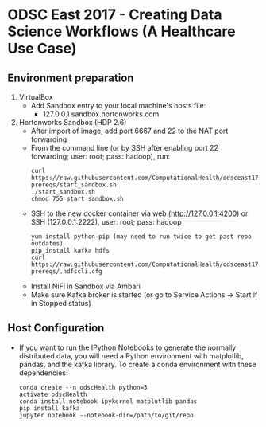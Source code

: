 # ODSC East 2017 - Creating Data Science Workflows (A Healthcare Use Case)

## Environment preparation
1. VirtualBox
	* Add Sandbox entry to your local machine's hosts file:
		* 127.0.0.1	sandbox.hortonworks.com
2. Hortonworks Sandbox (HDP 2.6)
	* After import of image, add port 6667 and 22 to the NAT port forwarding
	* From the command line (or by SSH after enabling port 22 forwarding; user: root; pass: hadoop), run: 
		```shell
		curl https://raw.githubusercontent.com/ComputationalHealth/odsceast17/master/0-prereqs/start_sandbox.sh
		./start_sandbox.sh
		chmod 755 start_sandbox.sh
		```
	* SSH to the new docker container via web (http://127.0.0.1:4200) or SSH (127.0.0.1:2222), user: root; pass: hadoop
		```shell
		yum install python-pip (may need to run twice to get past repo outdates)
		pip install kafka hdfs
		curl https://raw.githubusercontent.com/ComputationalHealth/odsceast17/master/0-prereqs/.hdfscli.cfg
		```
	* Install NiFi in Sandbox via Ambari
	* Make sure Kafka broker is started (or go to Service Actions -> Start if in Stopped status)

## Host Configuration
* If you want to run the IPython Notebooks to generate the normally distributed data, you will need a Python environment with matplotlib, pandas, and the kafka library. To create a conda environment with these dependencies:
	```shell
	conda create --n odscHealth python=3
	activate odscHealth
	conda install notebook ipykernel matplotlib pandas
	pip install kafka
	jupyter notebook --notebook-dir=/path/to/git/repo
	```